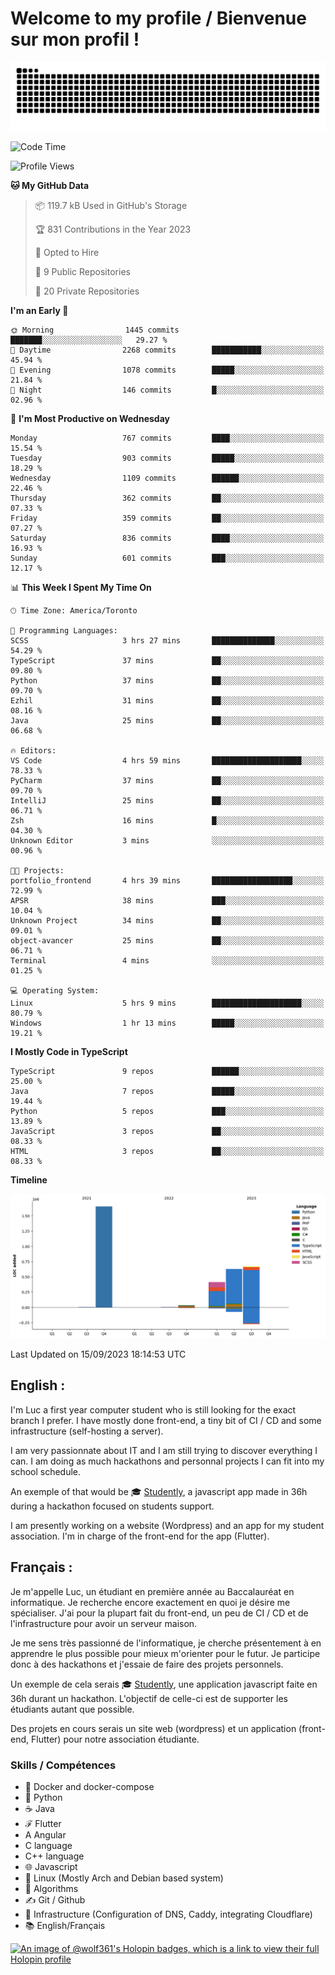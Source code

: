 # Welcome to my profile / Bienvenue sur mon profil !

![snake gif](https://github.com/wolf-361/wolf-361/blob/output/github-contribution-grid-snake.svg)

<!--START_SECTION:waka-->
![Code Time](http://img.shields.io/badge/Code%20Time-335%20hrs%2032%20mins-blue)

![Profile Views](http://img.shields.io/badge/Profile%20Views-0-blue)

**🐱 My GitHub Data** 

> 📦 119.7 kB Used in GitHub's Storage 
 > 
> 🏆 831 Contributions in the Year 2023
 > 
> 💼 Opted to Hire
 > 
> 📜 9 Public Repositories 
 > 
> 🔑 20 Private Repositories 
 > 
**I'm an Early 🐤** 

```text
🌞 Morning                1445 commits        ███████░░░░░░░░░░░░░░░░░░   29.27 % 
🌆 Daytime                2268 commits        ███████████░░░░░░░░░░░░░░   45.94 % 
🌃 Evening                1078 commits        █████░░░░░░░░░░░░░░░░░░░░   21.84 % 
🌙 Night                  146 commits         █░░░░░░░░░░░░░░░░░░░░░░░░   02.96 % 
```
📅 **I'm Most Productive on Wednesday** 

```text
Monday                   767 commits         ████░░░░░░░░░░░░░░░░░░░░░   15.54 % 
Tuesday                  903 commits         █████░░░░░░░░░░░░░░░░░░░░   18.29 % 
Wednesday                1109 commits        ██████░░░░░░░░░░░░░░░░░░░   22.46 % 
Thursday                 362 commits         ██░░░░░░░░░░░░░░░░░░░░░░░   07.33 % 
Friday                   359 commits         ██░░░░░░░░░░░░░░░░░░░░░░░   07.27 % 
Saturday                 836 commits         ████░░░░░░░░░░░░░░░░░░░░░   16.93 % 
Sunday                   601 commits         ███░░░░░░░░░░░░░░░░░░░░░░   12.17 % 
```


📊 **This Week I Spent My Time On** 

```text
🕑︎ Time Zone: America/Toronto

💬 Programming Languages: 
SCSS                     3 hrs 27 mins       ██████████████░░░░░░░░░░░   54.29 % 
TypeScript               37 mins             ██░░░░░░░░░░░░░░░░░░░░░░░   09.80 % 
Python                   37 mins             ██░░░░░░░░░░░░░░░░░░░░░░░   09.70 % 
Ezhil                    31 mins             ██░░░░░░░░░░░░░░░░░░░░░░░   08.16 % 
Java                     25 mins             ██░░░░░░░░░░░░░░░░░░░░░░░   06.68 % 

🔥 Editors: 
VS Code                  4 hrs 59 mins       ████████████████████░░░░░   78.33 % 
PyCharm                  37 mins             ██░░░░░░░░░░░░░░░░░░░░░░░   09.70 % 
IntelliJ                 25 mins             ██░░░░░░░░░░░░░░░░░░░░░░░   06.71 % 
Zsh                      16 mins             █░░░░░░░░░░░░░░░░░░░░░░░░   04.30 % 
Unknown Editor           3 mins              ░░░░░░░░░░░░░░░░░░░░░░░░░   00.96 % 

🐱‍💻 Projects: 
portfolio_frontend       4 hrs 39 mins       ██████████████████░░░░░░░   72.99 % 
APSR                     38 mins             ███░░░░░░░░░░░░░░░░░░░░░░   10.04 % 
Unknown Project          34 mins             ██░░░░░░░░░░░░░░░░░░░░░░░   09.01 % 
object-avancer           25 mins             ██░░░░░░░░░░░░░░░░░░░░░░░   06.71 % 
Terminal                 4 mins              ░░░░░░░░░░░░░░░░░░░░░░░░░   01.25 % 

💻 Operating System: 
Linux                    5 hrs 9 mins        ████████████████████░░░░░   80.79 % 
Windows                  1 hr 13 mins        █████░░░░░░░░░░░░░░░░░░░░   19.21 % 
```

**I Mostly Code in TypeScript** 

```text
TypeScript               9 repos             ██████░░░░░░░░░░░░░░░░░░░   25.00 % 
Java                     7 repos             █████░░░░░░░░░░░░░░░░░░░░   19.44 % 
Python                   5 repos             ███░░░░░░░░░░░░░░░░░░░░░░   13.89 % 
JavaScript               3 repos             ██░░░░░░░░░░░░░░░░░░░░░░░   08.33 % 
HTML                     3 repos             ██░░░░░░░░░░░░░░░░░░░░░░░   08.33 % 
```



**Timeline**

![Lines of Code chart](https://raw.githubusercontent.com/wolf-361/wolf-361/main/assets/bar_graph.png)


 Last Updated on 15/09/2023 18:14:53 UTC
<!--END_SECTION:waka-->

## English : 

I'm Luc a first year computer student who is still looking for the exact branch I prefer. I have mostly done front-end, a tiny bit of CI / CD and some infrastructure (self-hosting a server).

I am very passionnate about IT and I am still trying to discover everything I can. I am doing as much hackathons and personnal projects I can fit into my school schedule.

An exemple of that would be 🎓 [Studently](https://github.com/wolf-361/Studently-CodeJam12), a javascript app made in 36h during a hackathon focused on students support.

I am presently working on a website (Wordpress) and an app for my student association. I'm in charge of the front-end for the app (Flutter).

## Français :

Je m'appelle Luc, un étudiant en première année au Baccalauréat en informatique. Je recherche encore exactement en quoi je désire me spécialiser. J'ai pour la plupart fait du front-end, un peu de CI / CD et de l'infrastructure pour avoir un serveur maison.

Je me sens très passionné de l'informatique, je cherche présentement à en apprendre le plus possible pour mieux m'orienter pour le futur. Je participe donc à des hackathons et j'essaie de faire des projets personnels.

Un exemple de cela serais 🎓 [Studently](https://github.com/wolf-361/Studently-CodeJam12), une application javascript faite en 36h durant un hackathon. L'objectif de celle-ci est de supporter les étudiants autant que possible.

Des projets en cours serais un site web (wordpress) et un application (front-end, Flutter) pour notre association étudiante.

###  Skills / Compétences

* 🐋 Docker and docker-compose
* 🐍 Python
* ☕ Java
* ℱ Flutter
* A Angular
* C language
* C++ language
* 🌐 Javascript
* 🐧 Linux (Mostly Arch and Debian based system)
* 🧩 Algorithms
* ✍️ Git / Github
* 📜 Infrastructure (Configuration of DNS, Caddy, integrating Cloudflare)
* 📚 English/Français

[![An image of @wolf361's Holopin badges, which is a link to view their full Holopin profile](https://holopin.me/wolf361)](https://holopin.io/@wolf361)


